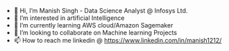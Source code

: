 - 👋 Hi, I’m Manish Singh - Data Science Analyst @ Infosys Ltd.
- 👀 I’m interested in artificial Intelligence
- 🌱 I’m currently learning AWS cloud/Amazon Sagemaker
- 💞️ I’m looking to collaborate on Machine learning Projects
- 📫 How to reach me linkedin @ https://www.linkedin.com/in/manish1212/

<!---
singhmanish1212/singhmanish1212 is a ✨ special ✨ repository because its `README.md` (this file) appears on your GitHub profile.
You can click the Preview link to take a look at your changes.
--->
